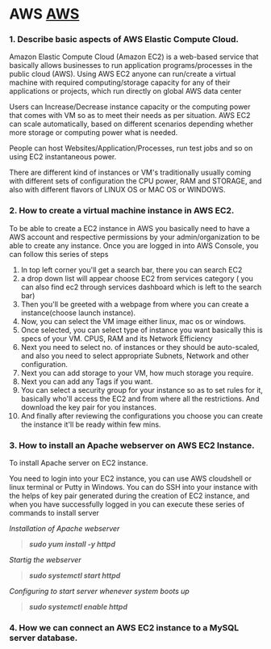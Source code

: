 # AWS [AWS](http://3.145.116.148/index.php)

### 1. Describe basic aspects of AWS Elastic Compute Cloud.

Amazon Elastic Compute Cloud (Amazon EC2) is a web-based service that basically allows businesses to run application programs/processes in the public cloud (AWS). Using AWS EC2 anyone can run/create a virtual machine with required computing/storage capacity for any of their applications or projects, which run directly on global AWS data center

Users can Increase/Decrease  instance capacity or the computing power that comes with VM so as to meet their needs as per situation. AWS EC2 can scale automatically, based on different scenarios depending whether more storage or computing power what is needed.

People can host Websites/Application/Processes, run test jobs and so on using EC2 instantaneous power.

There are different kind of instances or VM's traditionally usually coming with different sets of configuration the CPU power, RAM and STORAGE, and also with different flavors of LINUX OS or MAC OS or WINDOWS.

### 2. How to create a virtual machine instance in AWS EC2.

To be able to create a EC2 instance in AWS you basically need to have a AWS account and respective permissions by your admin/organization to be able to create any instance.
Once you are logged in into AWS Console, you can follow this series of steps
1. In top left corner you'll get a search bar, there you can search EC2
2. a drop down list will appear choose EC2 from services category
   ( you can also find ec2 through services dashboard which is left to the search bar)
3. Then you'll be greeted with a webpage from where you can create a instance(choose launch instance).
4. Now, you can select the VM image either linux, mac os or windows.
5. Once selected, you can select type of instance you want basically this is specs of your VM. CPUS, RAM and its Network Efficiency
6. Next you need to select no. of instances or they should be auto-scaled, and also you need to select appropriate Subnets,  Network and other configuration.
7. Next you can add storage to your VM, how much storage you require.
8. Next you can add any Tags if you want.
9. You can select a security group for your instance so as to set rules for it, basically who'll access the EC2 and from where all   the restrictions. And download the key pair for you instances.
10. And finally after reviewing the configurations you choose you can create the instance it'll be ready within few mins.

### 3. How to install an Apache webserver on AWS EC2 Instance.

To install Apache server on EC2 instance.

You need to login into your EC2 instance, you can use AWS cloudshell or linux terminal or Putty in Windows.
You can do SSH into your instance with the helps of key pair generated during the creation of EC2 instance, and when you have successfully logged in you can execute these series of commands to install server

*Installation of Apache webserver*

> ***sudo yum install -y httpd***

*Startig the webserver*

> ***sudo systemctl start httpd***

*Configuring to start server whenever system boots up*

> ***sudo systemctl enable httpd***


### 4. How we can connect an AWS EC2 instance to a MySQL server database.
